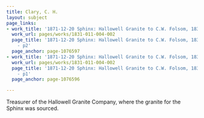 ```yaml
---
title: Clary, C. H.
layout: subject
page_links:
- work_title: '1871-12-20 Sphinx: Hallowell Granite to C.W. Folsom, 1831.011.004-002'
  work_url: pages/works/1831-011-004-002
  page_title: '1871-12-20 Sphinx: Hallowell Granite to C.W. Folsom, 1831.011.004-002
    - p2'
  page_anchor: page-1076597
- work_title: '1871-12-20 Sphinx: Hallowell Granite to C.W. Folsom, 1831.011.004-002'
  work_url: pages/works/1831-011-004-002
  page_title: '1871-12-20 Sphinx: Hallowell Granite to C.W. Folsom, 1831.011.004-002
    - p1'
  page_anchor: page-1076596

---
```

<p>Treasurer of the Hallowell Granite Company, where the granite for the Sphinx was sourced.</p>
